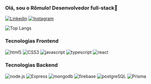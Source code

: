 ### Olá, sou o Rômulo! Desenvolvedor full-stack🤙

[![Linkedin](https://img.shields.io/badge/LinkedIn-0077B5?style=for-the-badge&logo=linkedin&logoColor=white)](https://www.linkedin.com/in/romulo-paiva-17a6271a2/)
[![Instagram](https://img.shields.io/badge/Instagram-E4405F?style=for-the-badge&logo=instagram&logoColor=white)](https://www.instagram.com/paiva__romulo/)

![Top Langs](https://github-readme-stats.vercel.app/api/top-langs/?username=Romulofp10&hide_progress=true)

### Tecnologias Frontend

<div style="display: inline_block">
  <img align="center" alt="html5" src="https://img.shields.io/badge/HTML5-E34F26?style=for-the-badge&logo=html5&logoColor=whit" />
  <img align="center" alt="CSS3" src="https://img.shields.io/badge/CSS3-1572B6?style=for-the-badge&logo=css3&logoColor=white" />
  <img align="center" alt="javascript" src="https://img.shields.io/badge/JavaScript-F7DF1E?style=for-the-badge&logo=javascript&logoColor=black" />
  <img align="center" alt="typescript" src="https://img.shields.io/badge/TypeScript-007ACC?style=for-the-badge&logo=typescript&logoColor=white" />
  <img align="center" alt="react" src="https://img.shields.io/badge/React-20232A?style=for-the-badge&logo=react&logoColor=61DAFB" />
</div>

### Tecnologias Backend
<div style="display: inline_block , paddingTop: 10" >
 <img align="center" alt="node.js" src="https://img.shields.io/badge/Node.js-43853D?style=for-the-badge&logo=node.js&logoColor=white" />
   <img align="center" alt="Express" src="https://img.shields.io/badge/Express-000000.svg?style=for-the-badge&logo=Express&logoColor=white" />
  <img align="center" alt="mongodb" src="https://img.shields.io/badge/MongoDB-4EA94B?style=for-the-badge&logo=mongodb&logoColor=white" />
  <img align="center" alt="firebase" src="https://img.shields.io/badge/Firebase-DD2C00.svg?style=for-the-badge&logo=Firebase&logoColor=white" />
  <img align="center" alt="postgreSQL" src="https://img.shields.io/badge/PostgreSQL-4169E1.svg?style=for-the-badge&logo=PostgreSQL&logoColor=white" />
    <img align="center" alt="Prisma" src="https://img.shields.io/badge/Prisma-2D3748.svg?style=for-the-badge&logo=Prisma&logoColor=white" />
  </div>
